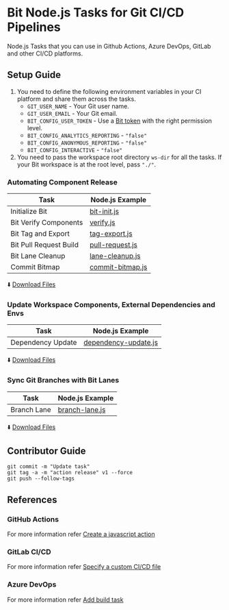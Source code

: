 # Bit Node.js Tasks for Git CI/CD Pipelines
Node.js Tasks that you can use in Github Actions, Azure DevOps, GitLab and other CI/CD platforms.

## Setup Guide


1. You need to define the following environment variables in your CI platform and share them across the tasks.
    - `GIT_USER_NAME` - Your Git user name.
    - `GIT_USER_EMAIL` - Your Git email.
    - `BIT_CONFIG_USER_TOKEN` - Use a [Bit token](https://bit.dev/reference/config/bit-config/#user.token) with the right permission level.
    - `BIT_CONFIG_ANALYTICS_REPORTING` - `"false"`
    - `BIT_CONFIG_ANONYMOUS_REPORTING` - `"false"`
    - `BIT_CONFIG_INTERACTIVE` - `"false"`
2. You need to pass the workspace root directory `ws-dir` for all the tasks. If your Bit workspace is at the root level, pass `"./"`.

### Automating Component Release

| Task                        | Node.js Example                  |
|-----------------------------|---------------------------------|
| Initialize Bit          | [bit-init.js](/scripts/bit-init.js) |
| Bit Verify Components   | [verify.js](/scripts/verify.js) |
| Bit Tag and Export      | [tag-export.js](/scripts/tag-export.js) |
| Bit Pull Request Build  | [pull-request.js](/scripts/pull-request.js) |
| Bit Lane Cleanup        | [lane-cleanup.js](/scripts/lane-cleanup.js) |
| Commit Bitmap           | [commit-bitmap.js](/scripts/commit-bitmap.js) |

  :arrow_down: [Download Files](https://github.com/bit-tasks/nodejs/raw/main/downloads/automating-component-releases.zip)

### Update Workspace Components, External Dependencies and Envs
| Task                        | Node.js Example                  |
|-----------------------------|-------------------------------|
| Dependency Update           |  [dependency-update.js](/scripts/dependency-update.js) |

  :arrow_down: [Download Files](https://github.com/bit-tasks/nodejs/raw/main/downloads/dependency-update.zip)

### Sync Git Branches with Bit Lanes

| Task                        | Node.js Example                  |
|-----------------------------|---------------------------------|
| Branch Lane                 | [branch-lane.js](/scripts/branch-lane.js) |

  :arrow_down: [Download Files](https://github.com/bit-tasks/nodejs/raw/main/downloads/branch-lane.zip)

## Contributor Guide

```
git commit -m "Update task"
git tag -a -m "action release" v1 --force
git push --follow-tags
```

## References

### GitHub Actions

For more information refer [Create a javascript action](https://docs.github.com/en/actions/creating-actions/creating-a-javascript-action)

### GitLab CI/CD

For more information refer [Specify a custom CI/CD file](https://docs.gitlab.com/ee/ci/pipelines/settings.html#specify-a-custom-cicd-configuration-file)

### Azure DevOps

For more information refer [Add build task](https://learn.microsoft.com/en-us/azure/devops/extend/develop/add-build-task?view=azure-devops)
